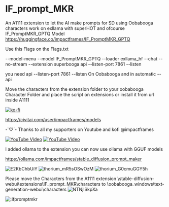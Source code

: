 # IF_prompt_MKR
An A1111 extension to let the AI make prompts for SD using Oobabooga
characters work on exllama with superHOT and ofcourse IF_PromptMKR_GPTQ Model
https://huggingface.co/impactframes/IF_PromptMKR_GPTQ

Use this Flags on  the Flags.txt

--model-menu --model IF_PromptMKR_GPTQ --loader exllama_hf --chat --no-stream --extension superbooga api --listen-port 7861 --listen

you need 
api --listen-port 7861 --listen
On Oobabooga 
and in automatic --api

Move the characters from the extension folder to your oobabooga Character Folder and place the script on extensions or install it from url inside A1111

[![ko-fi](https://ko-fi.com/img/githubbutton_sm.svg)](https://ko-fi.com/O4O51R44U)

https://civitai.com/user/impactframes/models

 -`♡´- Thanks to all my supporters on Youtube and kofi @impactframes 
 
[![YouTube Video](https://img.youtube.com/vi/dg_8cGzzfY4/0.jpg)](https://youtu.be/dg_8cGzzfY4)
[![YouTube Video](https://img.youtube.com/vi/Y1E_y7ZrX5w/0.jpg)](https://youtu.be/Y1E_y7ZrX5w)

I added ollama to the extension you can now use ollama with GGUF models 

https://ollama.com/impactframes/stable_diffusion_prompt_maker

![E2KbChbUiY](https://github.com/if-ai/IF_prompt_MKR/assets/21185218/46b05d8e-5a5f-4435-8e1b-a8268517de12)
![thorium_mR5sOSwOzM](https://github.com/if-ai/IF_prompt_MKR/assets/21185218/6dc79377-2ef5-42b0-9d01-4c3b5636f005)
![thorium_G0cmuGGY5h](https://github.com/if-ai/IF_prompt_MKR/assets/21185218/e8263e67-13ac-4cec-b043-b71c4189ec40)



Please move the Characters from the A1111 extension 
\stable-diffusion-webui\extensions\IF_prompt_MKR\characters 
to
\oobabooga_windows\text-generation-webui\characters
![NTNjlSkpXa](https://github.com/if-ai/IF_prompt_MKR/assets/21185218/f7e8f3bb-80a6-4943-bf7c-9abdf77f42fc)


<img src="https://count.getloli.com/get/@ifpromptmkr?theme=rule34" alt=":ifpromptmkr" />
